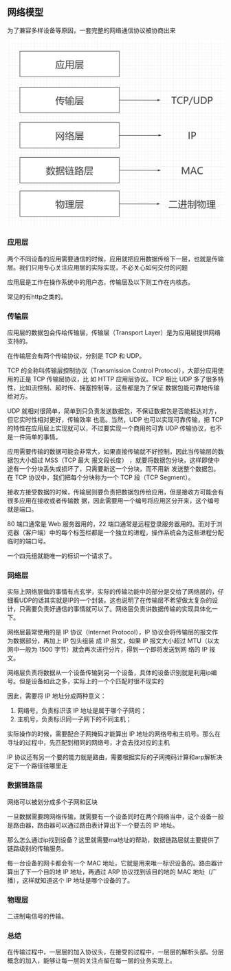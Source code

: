 ## 网络模型

为了兼容多样设备等原因，一套完整的网络通信协议被协商出来

![3](./pic/3.png)

### 应用层

两个不同设备的应⽤需要通信的时候，应⽤就把应⽤数据传给下⼀层，也就是传输层。我们只用专心关注应用层的实际实现，不必关心如何交付的问题

应⽤层是⼯作在操作系统中的⽤户态，传输层及以下则⼯作在内核态。

常见的有http之类的。

### 传输层

应⽤层的数据包会传给传输层，传输层（Transport Layer）是为应⽤层提供⽹络⽀持的。

在传输层会有两个传输协议，分别是 TCP 和 UDP。

TCP 的全称叫传输层控制协议（Transmission Control Protocol），⼤部分应⽤使⽤的正是 TCP 传输层协议，⽐ 如 HTTP 应⽤层协议。TCP 相⽐  UDP 多了很多特性，⽐如流控制、超时传、拥塞控制等，这些都是为了保证 数据包能可靠地传输给对⽅。

UDP 就相对很简单，简单到只负责发送数据包，不保证数据包是否能抵达对⽅，但它实时性相对更好，传输效率 也⾼。当然，UDP 也可以实现可靠传输，把 TCP 的特性在应⽤层上实现就可以，不过要实现⼀个商⽤的可靠 UDP 传输协议，也不是⼀件简单的事情。

应⽤需要传输的数据可能会⾮常⼤，如果直接传输就不好控制，因此当传输层的数据包大小超过 MSS（TCP 最⼤ 报⽂段⻓度） ，就要将数据包分块，这样即使中途有⼀个分块丢失或损坏了，只需要新这⼀个分块，⽽不⽤新 发送整个数据包。在 TCP 协议中，我们把每个分块称为⼀个 TCP 段（TCP Segment）。

接收方接受数据的时候，传输层则要负责把数据包传给应⽤，但是接收方可能会有很多应用在接收或者传输数 据，因此需要⽤⼀个编号将应⽤区分开来，这个编号就是端⼝。

80 端⼝通常是 Web 服务器⽤的，22 端⼝通常是远程登录服务器⽤的。⽽对于浏览器（客户端）中的每个标签栏都是⼀个独⽴的进程，操作系统会为这些进程分配临时的端⼝号。

一个四元组就能唯一的标识一个请求了。

### 网络层

实际上网络层做的事情有点玄学，实际的传输功能中的部分是交给了网络层的，仔细看UDP的话其实就是IP的一个封装。这也说明了在传输层不希望做太复杂的设计，只需要负责好通信的事情就可以了。网络层负责讲数据传输的实现具体化一下。

⽹络层最常使⽤的是 IP 协议（Internet Protocol），IP 协议会将传输层的报⽂作为数据部分，再加上 IP 包头组装 成 IP 报⽂，如果 IP 报⽂⼤⼩超过 MTU（以太⽹中⼀般为 1500 字节）就会再次进⾏分⽚，得到⼀个即将发送到⽹ 络的 IP 报⽂。

⽹络层负责将数据从⼀个设备传输到另⼀个设备，具体的设备识别就是利用ip编号。但是设备如此之多，实际上的一个个匹配时很不现实的

因此，需要将 IP 地址分成两种意义：

1. ⽹络号，负责标识该 IP 地址是属于哪个⼦⽹的；
2. 主机号，负责标识同⼀⼦⽹下的不同主机；

实际操作的时候，需要配合⼦⽹掩码才能算出 IP 地址的网络号和主机号。那么在寻址的过程中，先匹配到相同的网络号，才会去找对应的主机

 IP 协议还有另⼀个要的能⼒就是路由，需要根据实际的子网掩码计算和arp解析决定下一个路径往哪里走

### 数据链路层

网络可以被划分成多个子网和区块

⼀旦数据需要跨网络传输，就需要有⼀个设备同时在两个⽹络当中，这个设备⼀般是路由器，路由器可以通过路由表计算出下⼀个要去的 IP 地址。

那么怎么通过ip找到设备？这里就需要ma地址的帮助，数据链路层就主要提供了链路级别的传输服务。

每⼀台设备的⽹卡都会有⼀个 MAC 地址，它就是⽤来唯⼀标识设备的。路由器计算出了下⼀个⽬的地 IP 地址，再通过 ARP 协议找到该⽬的地的 MAC 地址（广播），这样就知道这个 IP 地址是哪个设备的了。

### 物理层

二进制电信号的传输。

### 总结

在传输过程中，一层层的加入协议头，在接受的过程中，一层层的解析头部。分层概念的加入，能够让每一层的关注点留在每一层的业务实现上。

